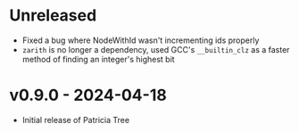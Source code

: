 # Unreleased

- Fixed a bug where NodeWithId wasn't incrementing ids properly
- `zarith` is no longer a dependency, used GCC's `__builtin_clz` as a faster
  method of finding an integer's highest bit

# v0.9.0 - 2024-04-18

- Initial release of Patricia Tree
